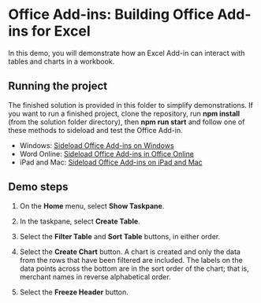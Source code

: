 # Office Add-ins: Building Office Add-ins for Excel

In this demo, you will demonstrate how an Excel Add-in can interact with tables and charts in a workbook.

## Running the project

The finished solution is provided in this folder to simplify demonstrations. If you want to run a finished project, clone the repository, run **npm install** (from the solution folder directory), then **npm run start** and follow one of these methods to sideload and test the Office Add-in.

* Windows: [Sideload Office Add-ins on Windows](https://docs.microsoft.com/en-us/office/dev/add-ins/testing/create-a-network-shared-folder-catalog-for-task-pane-and-content-add-ins)
* Word Online: [Sideload Office Add-ins in Office Online](https://docs.microsoft.com/en-us/office/dev/add-ins/testing/sideload-office-add-ins-for-testing#sideload-an-office-add-in-on-office-online)
* iPad and Mac: [Sideload Office Add-ins on iPad and Mac](https://docs.microsoft.com/en-us/office/dev/add-ins/testing/sideload-an-office-add-in-on-ipad-and-mac)

## Demo steps

1. On the **Home** menu, select **Show Taskpane**.

1. In the taskpane, select **Create Table**.

1. Select the **Filter Table** and **Sort Table** buttons, in either order.

1. Select the **Create Chart** button. A chart is created and only the data from the rows that have been filtered are included. The labels on the data points across the bottom are in the sort order of the chart; that is, merchant names in reverse alphabetical order.

1. Select the **Freeze Header** button.